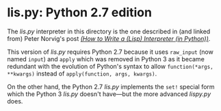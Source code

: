 # lis.py: Python 2.7 edition

The _lis.py_ interpreter in this directory is the one described in (and linked from) Peter Norvig's post
[_(How to Write a (Lisp) Interpreter (in Python))_](https://norvig.com/lispy.html).

This version of _lis.py_ requires Python 2.7 because it uses `raw_input` (now named `input`) and `apply` which was removed in Python 3 as it became redundant with the evolution of Python's syntax
to allow `function(*args, **kwargs)` instead of `apply(function, args, kwargs)`.

On the other hand, the Python 2.7 _lis.py_ implements the `set!` special form which the Python 3 _lis.py_ doesn't have—but the more advanced _lispy.py_ does.
